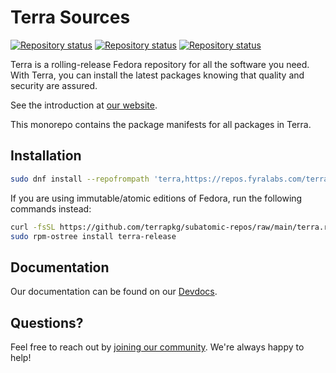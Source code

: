# Terra Sources

[![Repository status](https://repology.org/badge/repository-big/terra_39.svg?header=Terra+39)](https://repology.org/repository/terra_39)
[![Repository status](https://repology.org/badge/repository-big/terra_40.svg?header=Terra+40)](https://repology.org/repository/terra_40)
[![Repository status](https://repology.org/badge/repository-big/terra_rawhide.svg?header=Terra+Rawhide)](https://repology.org/repository/terra_rawhide)

Terra is a rolling-release Fedora repository for all the software you need.
With Terra, you can install the latest packages knowing that quality and security are assured.

See the introduction at [our website](https://terra.fyralabs.com).

This monorepo contains the package manifests for all packages in Terra.

## Installation

```bash
sudo dnf install --repofrompath 'terra,https://repos.fyralabs.com/terra$releasever' --setopt='terra.gpgkey=https://repos.fyralabs.com/terra$releasever/key.asc' terra-release
```

If you are using immutable/atomic editions of Fedora, run the following commands instead:

```bash
curl -fsSL https://github.com/terrapkg/subatomic-repos/raw/main/terra.repo | pkexec tee /etc/yum.repos.d/terra.repo
sudo rpm-ostree install terra-release
```

## Documentation

Our documentation can be found on our [Devdocs](https://developer.fyralabs.com/terra/).

## Questions?

Feel free to reach out by [joining our community](https://wiki.ultramarine-linux.org/en/community/community/). We're always happy to help!
